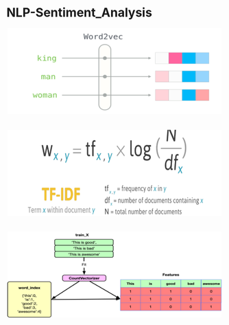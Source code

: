 # NLP-Sentiment_Analysis

<p align="center">
<img src = "Image/word2vec.jpeg" width = 500 height=200>
<br>
<br>
<br>
<img src = "Image/tfidf.jpeg" width = 500 height=200>
<br>
<br>
<br>
<img src = "Image/countvectorizer.png" width = 500 height=200>
</p>
